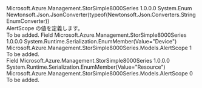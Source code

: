 <Type Name="AlertScope" FullName="Microsoft.Azure.Management.StorSimple8000Series.Models.AlertScope">
  <TypeSignature Language="C#" Value="public enum AlertScope" />
  <TypeSignature Language="ILAsm" Value=".class public auto ansi sealed AlertScope extends System.Enum" />
  <TypeSignature Language="DocId" Value="T:Microsoft.Azure.Management.StorSimple8000Series.Models.AlertScope" />
  <TypeSignature Language="VB.NET" Value="Public Enum AlertScope" />
  <TypeSignature Language="F#" Value="type AlertScope = " />
  <AssemblyInfo>
    <AssemblyName>Microsoft.Azure.Management.StorSimple8000Series</AssemblyName>
    <AssemblyVersion>1.0.0.0</AssemblyVersion>
  </AssemblyInfo>
  <Base>
    <BaseTypeName>System.Enum</BaseTypeName>
  </Base>
  <Attributes>
    <Attribute>
      <AttributeName>Newtonsoft.Json.JsonConverter(typeof(Newtonsoft.Json.Converters.StringEnumConverter))</AttributeName>
    </Attribute>
  </Attributes>
  <Docs>
    <summary>
            AlertScope の値を定義します。
            </summary>
    <remarks>To be added.</remarks>
  </Docs>
  <Members>
    <Member MemberName="Device">
      <MemberSignature Language="C#" Value="Device" />
      <MemberSignature Language="ILAsm" Value=".field public static literal valuetype Microsoft.Azure.Management.StorSimple8000Series.Models.AlertScope Device = int32(1)" />
      <MemberSignature Language="DocId" Value="F:Microsoft.Azure.Management.StorSimple8000Series.Models.AlertScope.Device" />
      <MemberSignature Language="VB.NET" Value="Device" />
      <MemberSignature Language="F#" Value="Device = 1" Usage="Microsoft.Azure.Management.StorSimple8000Series.Models.AlertScope.Device" />
      <MemberType>Field</MemberType>
      <AssemblyInfo>
        <AssemblyName>Microsoft.Azure.Management.StorSimple8000Series</AssemblyName>
        <AssemblyVersion>1.0.0.0</AssemblyVersion>
      </AssemblyInfo>
      <Attributes>
        <Attribute>
          <AttributeName>System.Runtime.Serialization.EnumMember(Value="Device")</AttributeName>
        </Attribute>
      </Attributes>
      <ReturnValue>
        <ReturnType>Microsoft.Azure.Management.StorSimple8000Series.Models.AlertScope</ReturnType>
      </ReturnValue>
      <MemberValue>1</MemberValue>
      <Docs>
        <summary>To be added.</summary>
      </Docs>
    </Member>
    <Member MemberName="Resource">
      <MemberSignature Language="C#" Value="Resource" />
      <MemberSignature Language="ILAsm" Value=".field public static literal valuetype Microsoft.Azure.Management.StorSimple8000Series.Models.AlertScope Resource = int32(0)" />
      <MemberSignature Language="DocId" Value="F:Microsoft.Azure.Management.StorSimple8000Series.Models.AlertScope.Resource" />
      <MemberSignature Language="VB.NET" Value="Resource" />
      <MemberSignature Language="F#" Value="Resource = 0" Usage="Microsoft.Azure.Management.StorSimple8000Series.Models.AlertScope.Resource" />
      <MemberType>Field</MemberType>
      <AssemblyInfo>
        <AssemblyName>Microsoft.Azure.Management.StorSimple8000Series</AssemblyName>
        <AssemblyVersion>1.0.0.0</AssemblyVersion>
      </AssemblyInfo>
      <Attributes>
        <Attribute>
          <AttributeName>System.Runtime.Serialization.EnumMember(Value="Resource")</AttributeName>
        </Attribute>
      </Attributes>
      <ReturnValue>
        <ReturnType>Microsoft.Azure.Management.StorSimple8000Series.Models.AlertScope</ReturnType>
      </ReturnValue>
      <MemberValue>0</MemberValue>
      <Docs>
        <summary>To be added.</summary>
      </Docs>
    </Member>
  </Members>
</Type>